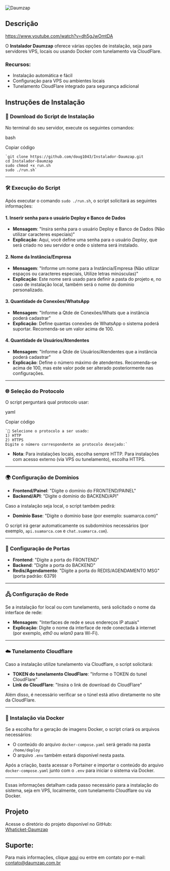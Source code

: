 ![Daumzap](/images/banner.png "Daumzap")

## Descrição

https://www.youtube.com/watch?v=dh5gJwOmtDA 

O **Instalador Daumzap** oferece várias opções de instalação, seja para servidores VPS, locais ou usando Docker com tunelamento via CloudFlare.

### Recursos:

- Instalação automática e fácil
- Configuração para VPS ou ambientes locais
- Tunelamento CloudFlare integrado para segurança adicional

## Instruções de Instalação


### 🔽 **Download do Script de Instalação**

No terminal do seu servidor, execute os seguintes comandos:

bash

Copiar código
```
`git clone https://github.com/doug1043/Instalador-Daumzap.git
cd Instalador-Daumzap
sudo chmod +x run.sh
sudo ./run.sh` 
```

----------

### 🛠 **Execução do Script**

Após executar o comando `sudo ./run.sh`, o script solicitará as seguintes informações:

#### 1. **Inserir senha para o usuário Deploy e Banco de Dados**

-   **Mensagem**: "Insira senha para o usuário Deploy e Banco de Dados (Não utilizar caracteres especiais)"
-   **Explicação**: Aqui, você define uma senha para o usuário _Deploy_, que será criado no seu servidor e onde o sistema será instalado.

#### 2. **Nome da Instância/Empresa**

-   **Mensagem**: "Informe um nome para a Instância/Empresa (Não utilizar espaços ou caracteres especiais, Utilize letras minúsculas)"
-   **Explicação**: Este nome será usado para definir a pasta do projeto e, no caso de instalação local, também será o nome do domínio personalizado.

#### 3. **Quantidade de Conexões/WhatsApp**

-   **Mensagem**: "Informe a Qtde de Conexões/Whats que a instância poderá cadastrar"
-   **Explicação**: Define quantas conexões de WhatsApp o sistema poderá suportar. Recomenda-se um valor acima de 100.

#### 4. **Quantidade de Usuários/Atendentes**

-   **Mensagem**: "Informe a Qtde de Usuários/Atendentes que a instância poderá cadastrar"
-   **Explicação**: Define o número máximo de atendentes. Recomenda-se acima de 100, mas este valor pode ser alterado posteriormente nas configurações.

----------

### 🌐 **Seleção do Protocolo**

O script perguntará qual protocolo usar:

yaml

Copiar código
```
`🔗 Selecione o protocolo a ser usado:
1) HTTP
2) HTTPS
Digite o número correspondente ao protocolo desejado:` 
```

-   **Nota**: Para instalações locais, escolha sempre HTTP. Para instalações com acesso externo (via VPS ou tunelamento), escolha HTTPS.

----------

### 🌍 **Configuração de Domínios**

-   **Frontend/Painel**: "Digite o domínio do FRONTEND/PAINEL"
-   **Backend/API**: "Digite o domínio do BACKEND/API"

Caso a instalação seja local, o script também pedirá:

-   **Domínio Base**: "Digite o domínio base (por exemplo: suamarca.com)"

O script irá gerar automaticamente os subdomínios necessários (por exemplo, `api.suamarca.com` e `chat.suamarca.com`).

----------

### 🔌 **Configuração de Portas**

-   **Frontend**: "Digite a porta do FRONTEND"
-   **Backend**: "Digite a porta do BACKEND"
-   **Redis/Agendamento**: "Digite a porta do REDIS/AGENDAMENTO MSG" (porta padrão: 6379)

----------

### 🖧 **Configuração de Rede**

Se a instalação for local ou com tunelamento, será solicitado o nome da interface de rede:

-   **Mensagem**: "Interfaces de rede e seus endereços IP atuais"
-   **Explicação**: Digite o nome da interface de rede conectada à internet (por exemplo, _eth0_ ou _wlan0_ para Wi-Fi).

----------

### ☁️ **Tunelamento Cloudflare**

Caso a instalação utilize tunelamento via Cloudflare, o script solicitará:

-   **TOKEN do tunelamento CloudFlare**: "Informe o TOKEN do tunel CloudFlare"
-   **Link do CloudFlare**: "Insira o link de download do CloudFlare"

Além disso, é necessário verificar se o túnel está ativo diretamente no site da CloudFlare.

----------

### 🐳 **Instalação via Docker**

Se a escolha for a geração de imagens Docker, o script criará os arquivos necessários:

-   O conteúdo do arquivo `docker-compose.yaml` será gerado na pasta `/home/deploy`
-   O arquivo `.env` também estará disponível nesta pasta.

Após a criação, basta acessar o Portainer e importar o conteúdo do arquivo `docker-compose.yaml` junto com o `.env` para iniciar o sistema via Docker.

----------

Essas informações detalham cada passo necessário para a instalação do sistema, seja em VPS, localmente, com tunelamento Cloudflare ou via Docker.

## Projeto

Acesse o diretório do projeto disponível no GitHub:  
[Whaticket-Daumzap](https://github.com/doug1043/Whaticket-Daumzap)

## Suporte:

Para mais informações, clique [aqui](https://daumzap.com.br "Daumzap") ou entre em contato por e-mail: contato@daumzap.com.br
